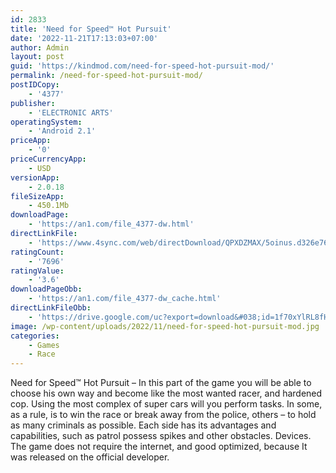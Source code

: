 ```yaml
---
id: 2833
title: 'Need for Speed™ Hot Pursuit'
date: '2022-11-21T17:13:03+07:00'
author: Admin
layout: post
guid: 'https://kindmod.com/need-for-speed-hot-pursuit-mod/'
permalink: /need-for-speed-hot-pursuit-mod/
postIDCopy:
    - '4377'
publisher:
    - 'ELECTRONIC ARTS'
operatingSystem:
    - 'Android 2.1'
priceApp:
    - '0'
priceCurrencyApp:
    - USD
versionApp:
    - 2.0.18
fileSizeApp:
    - 450.1Mb
downloadPage:
    - 'https://an1.com/file_4377-dw.html'
directLinkFile:
    - 'https://www.4sync.com/web/directDownload/QPXDZMAX/5oinus.d326e76adf87c5e1107164ed669e56d1'
ratingCount:
    - '7696'
ratingValue:
    - '3.6'
downloadPageObb:
    - 'https://an1.com/file_4377-dw_cache.html'
directLinkFileObb:
    - 'https://drive.google.com/uc?export=download&#038;id=1f70xYlRL8fHVHKZoHMjULt7TYwZVB9Wa'
image: /wp-content/uploads/2022/11/need-for-speed-hot-pursuit-mod.jpg
categories:
    - Games
    - Race
---
```


Need for Speed™ Hot Pursuit – In this part of the game you will be able to choose his own way and become like the most wanted racer, and hardened cop. Using the most complex of super cars will you perform tasks. In some, as a rule, is to win the race or break away from the police, others – to hold as many criminals as possible. Each side has its advantages and capabilities, such as patrol possess spikes and other obstacles. Devices. The game does not require the internet, and good optimized, because It was released on the official developer.
